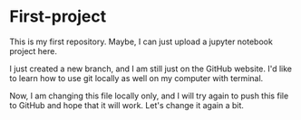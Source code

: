 # First-project
This is my first repository.  Maybe, I can just upload a jupyter notebook project here.

I just created a new branch, and I am still just on the GitHub website.  I'd like to learn how to use git locally as well on my computer with terminal.

Now, I am changing this file locally only, and I will try again to push this file to GitHub and hope that it will work.  Let's change it again a bit.